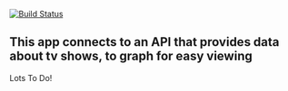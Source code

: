 [![Build Status](https://travis-ci.org/kevellis124/silverscreen.svg?branch=master)](https://travis-ci.org/kevellis124/silverscreen)

## This app connects to an API that provides data about tv shows, to graph for easy viewing

Lots To Do!
